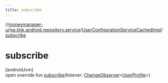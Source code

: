 ```yaml
---
title: subscribe
---
```

//[moneymanager-ui](../../../index.html)/[se.tink.android.repository.service](../index.html)/[UserConfigurationServiceCachedImpl](index.html)/[subscribe](subscribe.html)



# subscribe



[androidJvm]\
open override fun [subscribe](subscribe.html)(listener: [ChangeObserver](../../com.tink.service.observer/-change-observer/index.html)&lt;[UserProfile](../../com.tink.model.user/-user-profile/index.html)&gt;)




